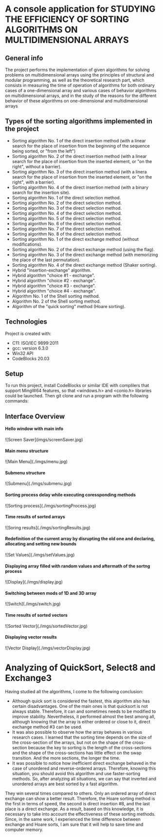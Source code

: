 <h1>A console application for STUDYING THE EFFICIENCY OF SORTING ALGORITHMS ON MULTIDIMENSIONAL ARRAYS</h1>


## General info
The project performs the implementation of given algorithms for solving problems on multidimensional arrays using the principles of structural and modular programming, as well as the theoretical research part, which consists in measuring the time of operation of algorithms for both ordinary cases of a one-dimensional array and various cases of behavior algorithms on multidimensional arrays, and in the study of the reasons for the different behavior of these algorithms on one-dimensional and multidimensional arrays

## Types of the sorting algorithms implemented in the project

- Sorting algorithm No. 1 of the direct insertion method (with a linear search for the place of insertion from the beginning of the sequence being sorted, or "from the left")
- Sorting algorithm No. 2 of the direct insertion method (with a linear search for the place of insertion from the inserted element, or "on the right", without a barrier).
- Sorting algorithm No. 3 of the direct insertion method (with a linera search for the place of insertion from the inserted element, or "on the right", with a barrier).
- Sorting algorithm No. 4 of the direct insertion method (with a binary search for the insertion site).
- Sorting algorithm No. 1 of the direct selection method.
- Sorting algorithm No. 2 of the direct selection method.
- Sorting algorithm No. 3 of the direct selection method.
- Sorting algorithm No. 4 of the direct selection method.
- Sorting algorithm No. 5 of the direct selection method.
- Sorting algorithm No. 6 of the direct selection method.
- Sorting algorithm No. 7 of the direct selection method.
- Sorting algorithm No. 8 of the direct selection method.
- Sorting algorithm No. 1 of the direct exchange method (without modifications).
- Sorting algorithm No. 2 of the direct exchange method (using the flag).
-  Sorting algorithm No. 3 of the direct exchange method (with memorizing the place of the last permutation).
- Sorting algorithm No. 4 of the direct exchange method (Shaker sorting).
- Hybrid "insertion-exchange" algorithm.
- Hybrid algorithm "choice #1 - exchange".
- Hybrid algorithm "choice #2 - exchange".
- Hybrid algorithm "choice #3 - exchange".
- Hybrid algorithm "choice #4 - exchange".
- Algorithm No. 1 of the Shell sorting method.
- Algorithm No. 2 of the Shell sorting method.
- Algorithm of the "quick sorting" method (Hoare sorting).

## Technologies
Project is created with:
* C11: ISO/IEC 9899:2011
* gcc: version 6.3.0
* Win32 API
* CodeBlocks 20.03
	
## Setup
To run this project, install CodeBlocks or similar IDE with complilers that support MingW64 features, so that <windows.h> and <conio.h> libraries could be launched. Then git clone and run a program with the following commands:

## Interface Overview

<h4> Hello window with main info</h4>
![Screen Saver](imgs/screenSaver.jpg)

<h4> Main menu structure </h4>
![Main Menu](./imgs/menu.jpg)

<h4> Submenu structure </h4>
![Submenu](./imgs/submenu.jpg)

<h4> Sorting process delay while executing coressponding methods</h4>
![Sorting process](./imgs/sortingProcess.jpg)

<h4> Time results of sorted arrays</h4>
![Soring results](./imgs/sortingResults.jpg)

<h4> Redefinition of the current array by disrupting the old one and declaring, allocating and setting new bounds</h4>
![Set Values](./imgs/setValues.jpg)

<h4> Displaying array filled with random values and aftermath of the sortng process </h4>
![Display](./imgs/display.jpg)

<h4> Switching between mods of 1D and 3D array</h4>
![Switch](./imgs/switch.jpg)

<h4> Time results of sorted vectors</h4>
![Sorted Vector](./imgs/sortedVector.jpg)

<h4> Displaying vector results</h4>
![Vector Display](./imgs/vectorDisplay.jpg)

# Analyzing of QuickSort, Select8 and Exchange3

Having studied all the algorithms, I come to the following conclusion:

- Although quick sort is considered the fastest, this algorithm also has certain disadvantages. One of the main ones is that quicksort is not always stable. Therefore, it can and sometimes needs to be modified to improve stability. Nevertheless, it performed almost the best among all, although knowing that the array is either ordered or close to it, direct exchange method #3 can be used.
- It was also possible to observe how the array behaves in various research cases. I learned that the sorting time depends on the size of the cross-section of the arrays, but not on the shape of the cross-section because the key to sorting is the length of the cross-sections and the shape of the cross-sections has little effect on the swap transition. And the more sections, the longer the time.
- It was possible to notice how inefficient direct exchange behaved in the case of unordered and reverse-ordered arrays. Therefore, knowing this situation, you should avoid this algorithm and use faster-sorting methods.
So, after analyzing all situations, we can say that inverted and unordered arrays are best sorted by a fast algorithm.
 
They win several times compared to others. Only an ordered array of direct exchange can show a better result. Therefore, the Hoare sorting method is the first in terms of speed, the second is direct insertion #8, and the last place is a direct exchange. As a result, based on this knowledge, it is necessary to take into account the effectiveness of these sorting methods. Since, in the same work, I experienced the time difference between exchange and Hoare sorts, I am sure that it will help to save time and computer memory.
